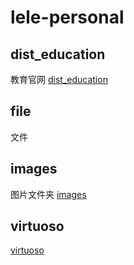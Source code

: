 # lele-personal

## dist_education
教育官网 [dist_education](https://lele287.github.io/dist_education)
## file
文件
## images
图片文件夹 [images](https://lele287.github.io/file/images)
<!-- ```
npm install 
``` -->

## virtuoso
[virtuoso](https://lele287.github.io/virtuoso)
